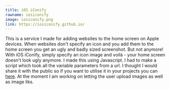 ```yaml
---
title: iOS iConify
rawname: iosiconify
image: iosiconify.png
link: https://iosiconify.github.io/
---
```


This is a service I made for adding websites to the home screen on Apple devices. When websites don't specify an icon and you add them to the home screen you get an ugly and badly sized screenshot. But not anymore! With iOS iConify, simply specify an icon image and voilà - your home screen doesn't look ugly anymore. I made this using Javascript. I had to make a script which took all the variable parameters from a url. I thought I would share it with the public so if you want to utilise it in your projects you can [here][urlParams]. At the moment I am working on letting the user upload images as well as image liks.


[urlParams]: https://booligoosh.github.io/urlParams/index.html?name=you&amp;string=%21%40%23%24%25%5e%26%2a%28%29
